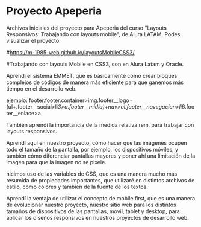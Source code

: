 # Proyecto Apeperia

Archivos iniciales del proyecto para Apeperia del curso "Layouts Responsivos: Trabajando con layouts mobile", de Alura LATAM.
Podes visualizar el proyecto:

#https://m-1985-web.github.io/layoutsMobileCSS3/

#Trabajando con layouts Mobile en CSS3, con en Alura Latam y Oracle.

Aprendi el sistema EMMET, que es básicamente cómo crear bloques complejos de códigos de manera más eficiente para que ganemos más tiempo en el desarrollo web.

ejemplo: 
footer.footer.container>img.footer__logo+(ul+.footer__social>li*3>a.footer__midia)+nav>ul.footer__navegacion>li*6.footer__enlace>a

También aprendi la importancia de la medida relativa rem, para trabajar con layouts responsivos.

Aprendí aquí en nuestro proyecto, cómo hacer que las imágenes ocupen todo el tamaño de la pantalla, por ejemplo, los dispositivos móviles, y también cómo diferenciar pantallas mayores y poner ahí una limitación de la imagen para que la imagen no se pixele.

hicimos uso de las variables de CSS, que es una manera mucho más resumida de propiedades importantes, que utilizaré en distintos archivos de estilo, como colores y también de la fuente de los textos.

Aprendí la ventaja de utilizar el concepto de mobile first, que es una manera de evolucionar nuestro proyecto, nuestro sitio web para los distintos tamaños de dispositivos de las pantallas, móvil, tablet y desktop, para aplicar los diseños responsivos en nuestros proyectos de desarrollo web.
